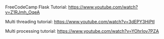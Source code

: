 FreeCodeCamp Flask Tutorial: https://www.youtube.com/watch?v=Z1RJmh_OqeA

Multi threading tutorial: https://www.youtube.com/watch?v=3dEPY3HiPtI 

Multi processing tutorial: https://www.youtube.com/watch?v=YOhrIov7PZA 